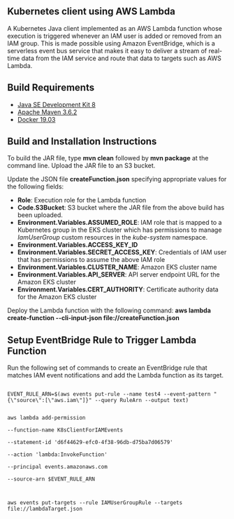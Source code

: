 ## Kubernetes client using AWS Lambda

A Kubernetes Java client implemented as an AWS Lambda function whose execution is triggered whenever an IAM user is added or removed from an IAM group. This is made possible using Amazon EventBridge, which is a serverless event bus service that makes it easy to deliver a stream of real-time data from the IAM service and route that data to targets such as AWS Lambda.

## Build Requirements

<ul>
  <li><a href="https://www.oracle.com/java/technologies/javase/javase-jdk8-downloads.html">Java SE Development Kit 8</a></li>
  <li><a href="https://maven.apache.org/download.cgi">Apache Maven 3.6.2</a></li>
  <li><a href="https://www.docker.com/products/container-runtime">Docker 19.03</a></li>
</ul>

## Build and Installation Instructions

To build the JAR file, type <b>mvn clean</b> followed by <b>mvn package</b> at the command line. Upload the JAR file to an S3 bucket.

Update the JSON file <b>createFunction.json</b> specifying appropriate values for the following fields:

<ul>
  <li><b>Role</b>: Execution role for the Lambda function</li>
  <li><b>Code.S3Bucket</b>: S3 bucket where the JAR file from the above build has been uploaded.
  <li><b>Environment.Variables.ASSUMED_ROLE</b>: IAM role that is mapped to a Kubernetes group in the EKS cluster which has permissions to manage <i>IamUserGroup</i> custom resources in the <i>kube-system</i> namespace.</li>
  <li><b>Environment.Variables.ACCESS_KEY_ID</b></li>
  <li><b>Environment.Variables.SECRET_ACCESS_KEY</b>: Credentials of IAM user that has permissions to assume the above IAM role</li>
  <li><b>Environment.Variables.CLUSTER_NAME</b>: Amazon EKS cluster name</li>
  <li><b>Environment.Variables.API_SERVER</b>: API server endpoint URL for the Amazon EKS cluster</li>
  <li><b>Environment.Variables.CERT_AUTHORITY</b>: Certificate authority data for the Amazon EKS cluster</li>
</ul>
  
Deploy the Lambda function with the following command:
<b>aws lambda create-function --cli-input-json file://createFunction.json</b>

## Setup EventBridge Rule to Trigger Lambda Function

Run the following set of commands to create an EventBridge rule that matches IAM event notifications and add the Lambda function as its target.

<code>
EVENT_RULE_ARN=$(aws events put-rule --name test4 --event-pattern "{\"source\":[\"aws.iam\"]}" --query RuleArn --output text)

aws lambda add-permission \
--function-name K8sClientForIAMEvents \
--statement-id 'd6f44629-efc0-4f38-96db-d75ba7d06579' \
--action 'lambda:InvokeFunction' \
--principal events.amazonaws.com \
--source-arn $EVENT_RULE_ARN

aws events put-targets --rule IAMUserGroupRule --targets file://lambdaTarget.json
</code>